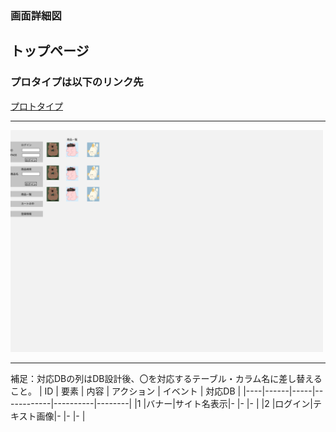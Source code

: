### 画面詳細図
## トップページ
### プロタイプは以下のリンク先
[プロトタイプ](https://www.figma.com/file/3BhWRNttc0BsqLMDMgCW1f/systemdesign?node-id=0%3A1)
*****
<img src="../img/toppage.png" width="500">

*****
補足：対応DBの列はDB設計後、〇を対応するテーブル・カラム名に差し替えること。
| ID | 要素 | 内容 | アクション | イベント | 対応DB |
|----|------|-----|------------|----------|--------|
|1   |バナー|サイト名表示|-     |-         |-       |
|2   |ログイン|テキスト画像|-   |-         |-       |
